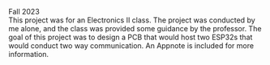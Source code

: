 Fall 2023 <br />
This project was for an Electronics II class. The project was conducted by me alone, and the class was provided some guidance by the professor. The goal of this project was to design a PCB that would host two ESP32s that would conduct two way communication. An Appnote is included for more information.
